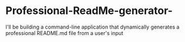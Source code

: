 # Professional-ReadMe-generator-
I'll be building a command-line application that dynamically generates a professional README.md file from a user's input
